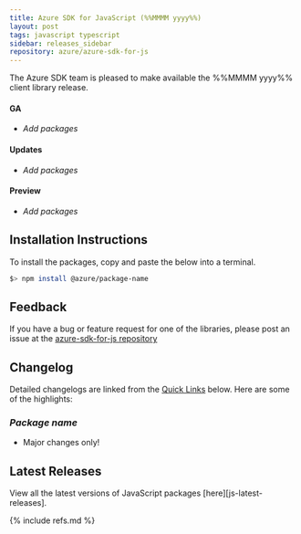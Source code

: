 ```yaml
---
title: Azure SDK for JavaScript (%%MMMM yyyy%%)
layout: post
tags: javascript typescript
sidebar: releases_sidebar
repository: azure/azure-sdk-for-js
---
```


The Azure SDK team is pleased to make available the %%MMMM yyyy%% client library release.

#### GA

- _Add packages_

#### Updates

- _Add packages_

#### Preview

- _Add packages_

## Installation Instructions

To install the packages, copy and paste the below into a terminal.

```bash
$> npm install @azure/package-name
```

## Feedback

If you have a bug or feature request for one of the libraries, please post an issue at the [azure-sdk-for-js repository](https://github.com/azure/azure-sdk-for-js/issues)

## Changelog

Detailed changelogs are linked from the [Quick Links](#quick-links) below. Here are some of the highlights:

### _Package name_

- Major changes only!

## Latest Releases

View all the latest versions of JavaScript packages [here][js-latest-releases].

{% include refs.md %}
